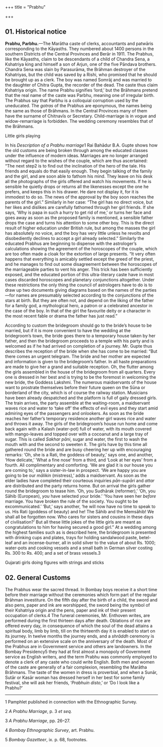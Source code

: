 +++
title = "Prabhu"

+++


## 01. Historical notice

**Prabhu, Parbhu.**—The Marātha caste of clerks, accountants and patwāris corresponding to the Kāyasths. They numbered about 1400 persons in the southern Districts of the Central Provinces and Berār in 1911. The Prabhus, like the Kāyasths, claim to be descendants of a child of Chandra Sena, a Kshatriya king and himself a son of Arjun, one of the five Pāndava brothers. Chandra Sena was slain by Parasurāma, the Brāhman destroyer of the Kshatriyas, but the child was saved by a Rishi, who promised that he should be brought up as a clerk. The boy was named Somrāj and was married to the daughter of Chitra Gupta, the recorder of the dead. The caste thus claim Kshatriya origin. The name Prabhu signifies ‘lord,’ but the Brāhmans pretend that the real name of the caste was Parbhu, meaning one of irregular birth. The Prabhus say that Parbhu is a colloquial corruption used by the uneducated. The *gotras* of the Prabhus are eponymous, the names being the same as those of Brāhmans. In the Central Provinces many of them have the surname of Chitnavīs or Secretary. Child-marriage is in vogue and widow-remarriage is forbidden. The wedding ceremony resembles that of the Brāhmans. 




Little girls playing




In his *Description of a Prabhu marriage*1 Rai Bahādur B.A. Gupte shows how the old customs are being broken through among the educated classes under the influence of modern ideas. Marriages are no longer arranged without regard to the wishes of the couple, which are thus ascertained: “The next step2 is to find out the inclination of the hero of the tale. His friends and equals do that easily enough. They begin talking of the family and the girl, and are soon able to fathom his mind. They leave on his desk all the photographs of the girls offered and watch his movements. If he is sensible he quietly drops or returns all the likenesses except the one he prefers, and keeps this in his drawer. He dare not display it, for it is immodest to do so. The news of the approval by the boy soon reaches the parents of the girl.” Similarly in her case: “The girl has no direct voice, but her likes and dislikes are carefully fathomed through her girl friends. If she says, ‘Why is papa in such a hurry to get rid of me,’ or turns her face and goes away as soon as the proposed family is mentioned, a sensible father drops the case and turns his attention to some other boy. This is the direct result of higher education under British rule, but among the masses the girl has absolutely no voice, and the boy has very little unless he revolts and disobediently declines to accept a girl already selected.” Similarly the educated Prabhus are beginning to dispense with the astrologer’s calculations showing the agreement of the horoscopes of the couple, which are too often made a cloak for the extortion of large presents. “It very often happens that everything is amicably settled except the greed of the priest, and he manages to find out some disagreement between the horoscopes of the marriageable parties to vent his anger. This trick has been sufficiently exposed, and the educated portion of this ultra-literary caste have in most cases discarded horoscopes and planetary conjunctions altogether. Under these restrictions the only thing the council of astrologers have to do is to draw up two documents giving diagrams based on the names of the parties—for names are presumably selected according to the conjunctions of the stars at birth. But they are often not, and depend on the liking of the father for a family god, a mythological hero, a patron or a celebrated ancestor in the case of the boy. In that of the girl the favourite deity or a character in the most recent fable or drama the father has just read.” 

According to custom the bridegroom should go to the bride’s house to be married, but if it is more convenient to have the wedding at the bridegroom’s town, the bride goes there to a temporary house taken by her father, and then the bridegroom proceeds to a temple with his party and is welcomed as if he had arrived on completion of a journey. Mr. Gupte thus describes the reception of the bride when she has come to be married: “But there comes an urgent telegram. The bride and her mother are expected and information is given to the bridegroom’s father. In all haste preparations are made to give her a grand and suitable reception. Oh, the flutter among the girls assembled in the house of the bridegroom from all quarters. Every one is dressed in her best and is trying to be the foremost in welcoming the new bride, the Goddess Lakshmi. The numerous maidservants of the house want to prostrate themselves before their future queen on the Sūna or borderland of the city, which is of course the railway station. Musicians have been already despatched and the platform is full of gaily dressed girls. The train arrives, the party assemble at the waiting-room, a maidservant waves rice and water to ‘take off’ the effects of evil eyes and they start amid admiring eyes of the passengers and onlookers. As soon as the bride reaches her father’s temporary residence another girl waves rice and water and throws it away. The girls of the bridegroom’s house run home and come back again with a Kalash \(water-pot\) full of water, with its mouth covered with mango-leaves and topped over with a cocoanut and a large tray of sugar. This is called *Sakhar pāni*, sugar and water, the first to wash the mouth with and the second to sweeten it. The girls have by this time all gathered round the bride and are busy cheering her up with encouraging remarks: ‘Oh, she is a Rati, the goddess of beauty,’ says one, and another, ‘How delicate,’ ‘What a fine nose’ from a third, and ‘Look at her eyes’ from a fourth. All complimentary and comforting. ‘We are glad it is our house you are coming to,’ says a sister-in-law in prospect. ‘We are happy you are going to be our *mālikin* \(mistress\),’ adds a maidservant. As soon as the elder ladies have completed their courteous inquiries *pān-supāri* and *attar* are distributed and the party returns home. But on arrival the girls gather round the bridegroom to tease him. ‘Oh, you Sudhārak \(reformer\),’ ‘Oh, you Sāhib \(European\), *you* have selected your bride.’ ‘You have seen her *before* marriage. You have broken the rule of the society. You ought to be excommunicated.’ ‘But,’ says another, ‘he will now have no time to speak to us. His Rati \(goddess of beauty\) and he\! The Sāhib and the Memsāhib\! We shall all be forgotten now. Who cares for sisters and cousins in these days of civilisation?’ But all these little jokes of the little girls are meant as congratulations to him for having secured a good girl.” At a wedding among the highest families such as is described here, the bridegroom is presented with drinking cups and plates, trays for holding sandalwood paste, betel-leaf and an incense-burner, all in solid silver to the value of about Rs. 1000; water-pots and cooking vessels and a small bath in German silver costing Rs. 300 to Rs. 400; and a set of brass vessels.3 




Gujarati girls doing figures with strings and sticks





## 02. General Customs

The Prabhus wear the sacred thread. In Bombay boys receive it a short time before their marriage without the ceremonies which form part of the regular Brāhman investiture. On the fifth day after the birth of a child, the sword and also pens, paper and ink are worshipped, the sword being the symbol of their Kshatriya origin and the pens, paper and ink of their present occupation of clerks.4 The funeral ceremonies, Mr. Enthoven writes, are performed during the first thirteen days after death. Oblations of rice are offered every day, in consequence of which the soul of the dead attains a spiritual body, limb by limb, till on the thirteenth day it is enabled to start on its journey. In twelve months the journey ends, and a *shrāddh* ceremony is performed on an extensive scale on the anniversary of the death. Most of the Prabhus are in Government service and others are landowners. In the Bombay Presidency5 they had at first almost a monopoly of Government service as English writers, and the term Prabhu was commonly employed to denote a clerk of any caste who could write English. Both men and women of the caste are generally of a fair complexion, resembling the Marātha Brāhmans. The taste of the women in dress is proverbial, and when a Sunār, Sutār or Kasār woman has dressed herself in her best for some family festival, she will ask her friends, ‘*Prabhuin disto*,’ or ‘Do I look like a Prabhu?’ 



* * *

1 Pamphlet published in connection with the Ethnographic Survey. 

2 *A Prabhu Marriage*, p. 3 *et seq.*

3 *A Prabhu Marriage*, pp. 26–27. 

4 *Bombay Ethnographic Survey*, art. Prabhu. 

5 *Bombay Gazetteer*, ix. p. 68, footnotes. 



